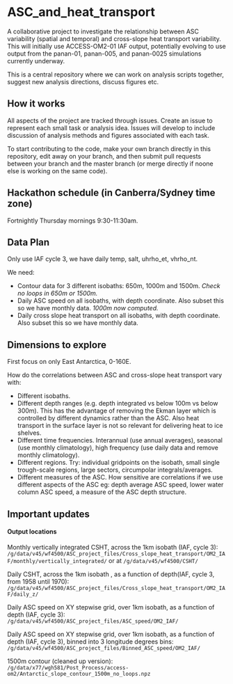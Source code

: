 # ASC_and_heat_transport

A collaborative project to investigate the relationship between ASC variability (spatial and temporal) and cross-slope heat transport variability. This will initially use ACCESS-OM2-01 IAF output, potentially evolving to use output from the panan-01, panan-005, and panan-0025 simulations currently underway.

This is a central repository where we can work on analysis scripts together, suggest new analysis directions, discuss figures etc.

## How it works
All aspects of the project are tracked through issues. Create an issue to represent each small task or analysis idea. Issues will develop to include discussion of analysis methods and figures associated with each task.

To start contributing to the code, make your own branch directly in this repository, edit away on your branch, and then submit pull requests between your branch and the master branch (or merge directly if noone else is working on the same code).

## Hackathon schedule (in Canberra/Sydney time zone)

Fortnightly Thursday mornings 9:30-11:30am.

## Data Plan

Only use IAF cycle 3, we have daily temp, salt, uhrho_et, vhrho_nt.

We need:
* Contour data for 3 different isobaths: 650m, 1000m and 1500m. _Check no loops in 650m or 1500m._
* Daily ASC speed on all isobaths, with depth coordinate. Also subset this so we have monthly data. _1000m now computed._
* Daily cross slope heat transport on all isobaths, with depth coordinate. Also subset this so we have monthly data.

## Dimensions to explore

First focus on only East Antarctica, 0-160E.

How do the correlations between ASC and cross-slope heat transport vary with:
* Different isobaths.
* Different depth ranges (e.g. depth integrated vs below 100m vs below 300m). This has the advantage of removing the Ekman layer which is controlled by different dynamics rather than the ASC. Also heat transport in the surface layer is not so relevant for delivering heat to ice shelves.
* Different time frequencies. Interannual (use annual averages), seasonal (use monthly climatology), high frequency (use daily data and remove monthly climatology).
* Different regions. Try: individual gridpoints on the isobath, small single trough-scale regions, large sectors, circumpolar integrals/averages.
* Different measures of the ASC. How sensitive are correlations if we use different aspects of the ASC eg: depth average ASC speed, lower water column ASC speed, a measure of the ASC depth structure.

## Important updates

#### Output locations
Monthly vertically integrated CSHT, across the 1km isobath (IAF, cycle 3): `/g/data/v45/wf4500/ASC_project_files/Cross_slope_heat_transport/OM2_IAF/monthly/vertically_integrated/` or at `/g/data/v45/wf4500/CSHT/`

Daily CSHT, across the 1km isobath , as a function of depth(IAF, cycle 3, from 1958 until 1970): `/g/data/v45/wf4500/ASC_project_files/Cross_slope_heat_transport/OM2_IAF/daily_z/`

Daily ASC speed on XY stepwise grid, over 1km isobath, as a function of depth (IAF, cycle 3): `/g/data/v45/wf4500/ASC_project_files/ASC_speed/OM2_IAF/`

Daily ASC speed on XY stepwise grid, over 1km isobath, as a function of depth (IAF, cycle 3), binned into 3 longitude degrees bins: 
`/g/data/v45/wf4500/ASC_project_files/Binned_ASC_speed/OM2_IAF/`

1500m contour (cleaned up version):
`/g/data/x77/wgh581/Post_Process/access-om2/Antarctic_slope_contour_1500m_no_loops.npz`
